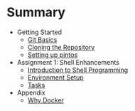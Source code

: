 # Summary

* Getting Started
  * [Git Basics](./git_basics.md)
  * [Cloning the Repository](./cloning_the_repo.md)
  * [Setting up pintos](./pintos_manager.md)
* Assignment 1: Shell Enhancements
  * [Introduction to Shell Programming](./introduction_to_shell.md)
  * [Environment Setup](./assignment_1_environment_setup.md)
  * [Tasks](./assignment_1_tasks.md)
* Appendix
  * [Why Docker](./docker_why.md)